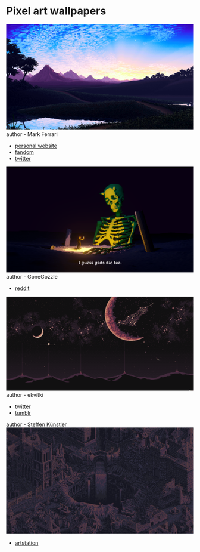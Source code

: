 # Pixel art wallpapers

![img](wallpapers/pixelart/image24.png)
author - Mark Ferrari
- [personal website](http://www.markferrari.com/)
- [fandom](https://monkeyisland.fandom.com/wiki/Mark_Ferrari#:~:text=Mark%20Ferrari%20was%20an%20artist,games%20very%20limiting%20and%20frustrating.)
- [twitter](https://twitter.com/mawkyman)

![img](wallpapers/pixelart/image28.png)
author - GoneGozzle
- [reddit](https://www.reddit.com/user/GoneGozzle)

![img](wallpapers/pixelart/image33.png)
author - ekvitki
- [twitter](https://twitter.com/ekvitki)
- [tumblr](https://ek-vitki-pixels.tumblr.com/)

author - Steffen Künstler
![img](wallpapers/pixelart/image38.png)
- [artstation](https://www.artstation.com/dernachbar)
